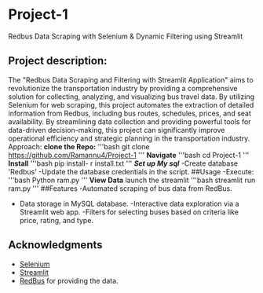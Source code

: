# Project-1
Redbus Data Scraping with Selenium &amp; Dynamic Filtering using Streamlit
## Project description:
The "Redbus Data Scraping and Filtering with Streamlit Application" aims to revolutionize the transportation industry by providing a comprehensive solution for collecting, analyzing, and visualizing bus travel data. By utilizing Selenium for web scraping, this project automates the extraction of detailed information from Redbus, including bus routes, schedules, prices, and seat availability. By streamlining data collection and providing powerful tools for data-driven decision-making, this project can significantly improve operational efficiency and strategic planning in the transportation industry.
Approach:
**clone the Repo:**
'''bash 
  git clone https://github.com/Ramannu4/Project-1
'''
**Navigate**
'''bash
cd Project-1
'''
**Install**
'''bash
pip install- r install.txt
'''
***Set up My sql***
-Create database 'Redbus'
-Update the database credentials in the script.
##Usage
-Execute:
'''bash 
Python ram.py
'''
**View Data**
launch the streamlit
'''bash
streamlit run ram.py
'''
##Features
-Automated scraping of bus data from RedBus.
- ⁠Data storage in MySQL database.
-⁠Interactive data exploration via a Streamlit web app.
-Filters for selecting buses based on criteria like price, rating, and type.
## Acknowledgments
- ⁠[Selenium](https://www.selenium.dev/)
- [Streamlit](https://streamlit.io/)
- ⁠[RedBus](https://www.redbus.in/) for providing the data.

